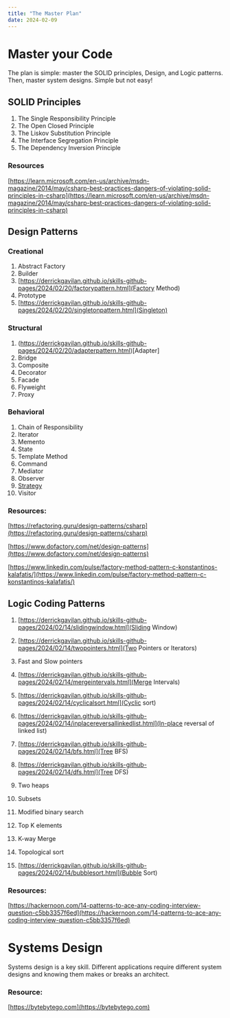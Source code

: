 ```yaml
---
title: "The Master Plan"
date: 2024-02-09
---
```


# Master your Code
The plan is simple: master the SOLID principles, Design, and Logic patterns. Then, master system designs. Simple but not easy!

## SOLID Principles
1. The Single Responsibility Principle
2. The Open Closed Principle
3. The Liskov Substitution Principle
3. The Interface Segregation Principle
4. The Dependency Inversion Principle

### Resources
[https://learn.microsoft.com/en-us/archive/msdn-magazine/2014/may/csharp-best-practices-dangers-of-violating-solid-principles-in-csharp](https://learn.microsoft.com/en-us/archive/msdn-magazine/2014/may/csharp-best-practices-dangers-of-violating-solid-principles-in-csharp)

## Design Patterns

### Creational
1. Abstract Factory
2. Builder 
3. [https://derrickgavilan.github.io/skills-github-pages/2024/02/20/factorypattern.html](Factory Method)
4. Prototype 
5. [https://derrickgavilan.github.io/skills-github-pages/2024/02/20/singletonpattern.html](Singleton)

### Structural
1. (https://derrickgavilan.github.io/skills-github-pages/2024/02/20/adapterpattern.html)[Adapter]
2. Bridge 
3. Composite 
4. Decorator 
5. Facade 
6. Flyweight 
7. Proxy 

### Behavioral
1. Chain of Responsibility 
2. Iterator 
3. Memento 
4. State 
5. Template Method
6. Command 
7. Mediator 
8. Observer 
9. [Strategy](https://derrickgavilan.github.io/skills-github-pages/2024/02/20/strategypattern.html)
10. Visitor 

### Resources:
[https://refactoring.guru/design-patterns/csharp](https://refactoring.guru/design-patterns/csharp)

[https://www.dofactory.com/net/design-patterns](https://www.dofactory.com/net/design-patterns)

[https://www.linkedin.com/pulse/factory-method-pattern-c-konstantinos-kalafatis/](https://www.linkedin.com/pulse/factory-method-pattern-c-konstantinos-kalafatis/)

## Logic Coding Patterns

1. [https://derrickgavilan.github.io/skills-github-pages/2024/02/14/slidingwindow.html](Sliding Window)
2. [https://derrickgavilan.github.io/skills-github-pages/2024/02/14/twopointers.html](Two Pointers or Iterators)
3. Fast and Slow pointers
4. [https://derrickgavilan.github.io/skills-github-pages/2024/02/14/mergeintervals.html](Merge Intervals)
5. [https://derrickgavilan.github.io/skills-github-pages/2024/02/14/cyclicalsort.html](Cyclic sort)
6. [https://derrickgavilan.github.io/skills-github-pages/2024/02/14/inplacereversallinkedlist.html](In-place reversal of linked list)
7. [https://derrickgavilan.github.io/skills-github-pages/2024/02/14/bfs.html](Tree BFS)
8. [https://derrickgavilan.github.io/skills-github-pages/2024/02/14/dfs.html](Tree DFS)
9. Two heaps
10. Subsets
11. Modified binary search
12. Top K elements
13. K-way Merge
14. Topological sort

15. [https://derrickgavilan.github.io/skills-github-pages/2024/02/14/bubblesort.html](Bubble Sort)

### Resources:
[https://hackernoon.com/14-patterns-to-ace-any-coding-interview-question-c5bb3357f6ed](https://hackernoon.com/14-patterns-to-ace-any-coding-interview-question-c5bb3357f6ed)

# Systems Design
Systems design is a key skill. Different applications require different system designs and knowing them makes or breaks an architect.

### Resource:
[https://bytebytego.com](https://bytebytego.com)
